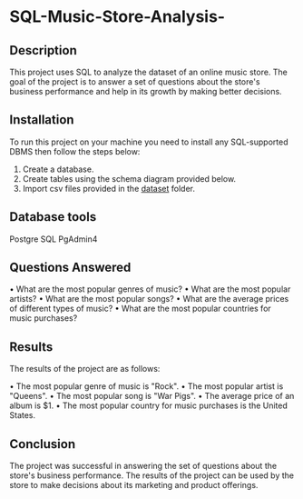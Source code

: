 # SQL-Music-Store-Analysis-
## Description 
This project uses SQL to analyze the dataset of an online music store. The goal of the project is to answer a set of questions about the store's business performance and help in its growth by making better decisions.
## Installation
To run this project on your machine you need to install any SQL-supported DBMS then follow the steps below:
1. Create a database.
2. Create tables using the schema diagram provided below.
3. Import csv files provided in the <a href="https://github.com/elisharon/SQL-Music-Store-Analysis-/blob/main/music%20store%20data.zip">dataset</a> folder.

## Database tools 
Postgre SQL
PgAdmin4

## Questions Answered

• What are the most popular genres of music?
• What are the most popular artists?
• What are the most popular songs?
• What are the average prices of different types of music?
• What are the most popular countries for music purchases?

## Results

The results of the project are as follows:

• The most popular genre of music is "Rock".
• The most popular artist is "Queens".
• The most popular song is "War Pigs".
• The average price of an album is $1.
• The most popular country for music purchases is the United States.

## Conclusion

The project was successful in answering the set of questions about the store's business performance. The results of the project can be used by the store to make decisions about its marketing and product offerings.
